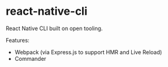 # react-native-cli
React Native CLI built on open tooling.

Features:
* Webpack (via Express.js to support HMR and Live Reload)
* Commander
